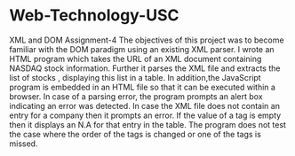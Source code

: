# Web-Technology-USC
XML and DOM Assignment-4
The objectives of this project was to become familiar with the DOM paradigm using an existing XML parser. I wrote an HTML program which takes the URL of an XML document containing NASDAQ stock information. Further it parses the XML file and extracts the list of stocks , displaying this list in a table. In addition,the JavaScript program is embedded in an HTML file so that it can be executed within a browser. In case of a parsing error, the program prompts an alert box indicating an error was detected. In case the XML file does not contain an entry for a company then it prompts an error. If the value of a tag is empty then it displays an N.A for that entry in the table. The program does not test the case where the order of the tags is changed or one of the tags is missed.
